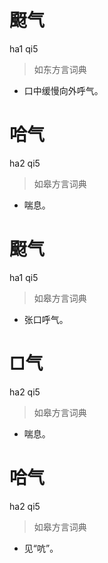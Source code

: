 # 颬气
ha1 qi5
> 如东方言词典
- 口中缓慢向外呼气。

# 哈气
ha2 qi5
> 如皋方言词典
- 喘息。

# 颬气
ha1 qi5
> 如皋方言词典
- 张口呼气。

# □气
ha2 qi5
> 如皋方言词典
- 喘息。

# 哈气
ha2 qi5
> 如皋方言词典
- 见“吭”。
